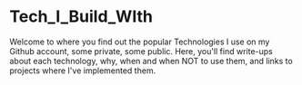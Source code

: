 # Tech_I_Build_WIth

Welcome to where you find out the popular Technologies I use on my Github account, some private, some public. Here, you'll find write-ups about each technology, why, when and when NOT to use them, and links to projects where I've implemented them.
